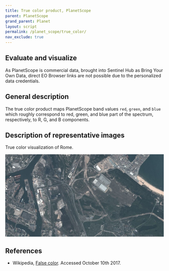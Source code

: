 ```yaml
---
title: True color product, PlanetScope
parent: PlanetScope
grand_parent: Planet
layout: script
permalink: /planet_scope/true_color/
nav_exclude: true
---
```



## Evaluate and visualize

As PlanetScope is commercial data, brought into Sentinel Hub as Bring Your Own Data, direct EO Browser links are not possible due to the personalized data credentials.   

## General description

The true color product maps PlanetScope band values `red`, `green`, and `blue` which roughly correspond to red, green, and blue part of the spectrum, respectively, to R, G, and B components.

## Description of representative images

True color visualization of Rome.

![True color visualization of Rome, on 8.10.2017.](fig/fig1.jpg)


## References
 - Wikipedia, [False color](https://en.wikipedia.org/wiki/False_color#True_color). Accessed October 10th 2017.
